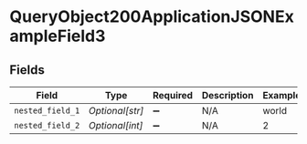 # QueryObject200ApplicationJSONExampleField3


## Fields

| Field              | Type               | Required           | Description        | Example            |
| ------------------ | ------------------ | ------------------ | ------------------ | ------------------ |
| `nested_field_1`   | *Optional[str]*    | :heavy_minus_sign: | N/A                | world              |
| `nested_field_2`   | *Optional[int]*    | :heavy_minus_sign: | N/A                | 2                  |